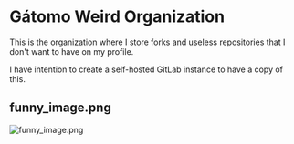 # Gátomo Weird Organization
This is the organization where I store forks and useless repositories that I don't want to have on my profile.

I have intention to create a self-hosted GitLab instance to have a copy of this.

## funny_image.png


![funny_image.png](https://github.com/user-attachments/assets/07337161-61a1-4aed-9d8d-acbc22e06e2f)
